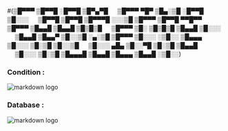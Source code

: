  

#(▒█▀▀▀ ▒█▀▀█ ░█▀▀█ ▒█▀▄▀█ 　 ▒█▀▀▀ ▀█▀ ▒█▄░▒█ ░█▀▀█ ▒█░░░ 　 ▒█▀▀█ ▒█▀▀█ ▒█▀▀▀█ ░░░▒█ ▒█▀▀▀ ▒█▀▀█ ▀▀█▀▀ 
▒█▀▀▀ ▒█▄▄█ ▒█▄▄█ ▒█▒█▒█ 　 ▒█▀▀▀ ▒█░ ▒█▒█▒█ ▒█▄▄█ ▒█░░░ 　 ▒█▄▄█ ▒█▄▄▀ ▒█░░▒█ ░▄░▒█ ▒█▀▀▀ ▒█░░░ ░▒█░░ 
▒█▄▄▄ ▒█░░░ ▒█░▒█ ▒█░░▒█ 　 ▒█░░░ ▄█▄ ▒█░░▀█ ▒█░▒█ ▒█▄▄█ 　 ▒█░░░ ▒█░▒█ ▒█▄▄▄█ ▒█▄▄█ ▒█▄▄▄ ▒█▄▄█ ░▒█░░)

### Condition : 
![markdown logo](https://psv4.userapi.com/c536436/u159611556/docs/d41/99b4793714ed/Screenshot_2021-05-06_at_15_43_25.png?extra=GivWdQUWTOqLG-97xYUw1XLEWC7TD0kQN7BQ3PXz69iZh9kpjO-39zIOEEidrU-H5Lj5fNbV_-pRLEy9IDm9CbIfn3EIkUewj1KMObyHoeAfv3D5TwEVeCL6TVfE111_sJ9tAvFdDu3-U0MUN9LSN10)

### Database : 

![markdown logo](https://sun9-6.userapi.com/impg/IO4jLvEznlacdtsd6Ihcl3w9w-xpwF5Y1KyMlg/SyIoiSrYFjE.jpg?size=1710x1044&quality=96&sign=301e64745499cfadce72191b78e0a78d&type=album)
